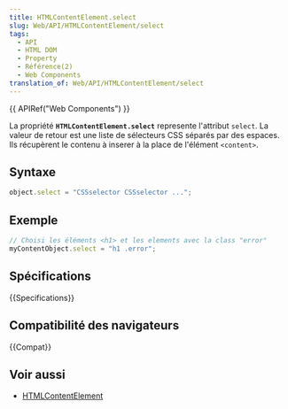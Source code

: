 ```yaml
---
title: HTMLContentElement.select
slug: Web/API/HTMLContentElement/select
tags:
  - API
  - HTML DOM
  - Property
  - Référence(2)
  - Web Components
translation_of: Web/API/HTMLContentElement/select
---
```

{{ APIRef("Web Components") }}

La propriété **`HTMLContentElement.select`** represente l'attribut `select`. La valeur de retour est une liste de sélecteurs CSS séparés par des espaces. Ils récupèrent le contenu à inserer à la place de l'élément `<content>`.

## Syntaxe

```js
object.select = "CSSselector CSSselector ...";
```

## Exemple

```js
// Choisi les éléments <h1> et les elements avec la class "error"
myContentObject.select = "h1 .error";
```

## Spécifications

{{Specifications}}

## Compatibilité des navigateurs

{{Compat}}

## Voir aussi

- [HTMLContentElement](/fr/docs/Web/API/HTMLContentElement)
